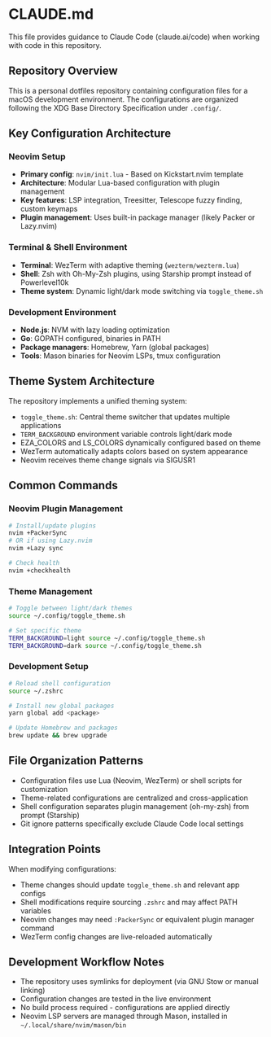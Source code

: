 # CLAUDE.md

This file provides guidance to Claude Code (claude.ai/code) when working with code in this repository.

## Repository Overview

This is a personal dotfiles repository containing configuration files for a macOS development environment. The configurations are organized following the XDG Base Directory Specification under `.config/`.

## Key Configuration Architecture

### Neovim Setup
- **Primary config**: `nvim/init.lua` - Based on Kickstart.nvim template
- **Architecture**: Modular Lua-based configuration with plugin management
- **Key features**: LSP integration, Treesitter, Telescope fuzzy finding, custom keymaps
- **Plugin management**: Uses built-in package manager (likely Packer or Lazy.nvim)

### Terminal & Shell Environment
- **Terminal**: WezTerm with adaptive theming (`wezterm/wezterm.lua`)
- **Shell**: Zsh with Oh-My-Zsh plugins, using Starship prompt instead of Powerlevel10k
- **Theme system**: Dynamic light/dark mode switching via `toggle_theme.sh`

### Development Environment
- **Node.js**: NVM with lazy loading optimization
- **Go**: GOPATH configured, binaries in PATH
- **Package managers**: Homebrew, Yarn (global packages)
- **Tools**: Mason binaries for Neovim LSPs, tmux configuration

## Theme System Architecture

The repository implements a unified theming system:
- `toggle_theme.sh`: Central theme switcher that updates multiple applications
- `TERM_BACKGROUND` environment variable controls light/dark mode
- EZA_COLORS and LS_COLORS dynamically configured based on theme
- WezTerm automatically adapts colors based on system appearance
- Neovim receives theme change signals via SIGUSR1

## Common Commands

### Neovim Plugin Management
```bash
# Install/update plugins
nvim +PackerSync
# OR if using Lazy.nvim
nvim +Lazy sync

# Check health
nvim +checkhealth
```

### Theme Management
```bash
# Toggle between light/dark themes
source ~/.config/toggle_theme.sh

# Set specific theme
TERM_BACKGROUND=light source ~/.config/toggle_theme.sh
TERM_BACKGROUND=dark source ~/.config/toggle_theme.sh
```

### Development Setup
```bash
# Reload shell configuration
source ~/.zshrc

# Install new global packages
yarn global add <package>

# Update Homebrew and packages
brew update && brew upgrade
```

## File Organization Patterns

- Configuration files use Lua (Neovim, WezTerm) or shell scripts for customization
- Theme-related configurations are centralized and cross-application
- Shell configuration separates plugin management (oh-my-zsh) from prompt (Starship)
- Git ignore patterns specifically exclude Claude Code local settings

## Integration Points

When modifying configurations:
- Theme changes should update `toggle_theme.sh` and relevant app configs
- Shell modifications require sourcing `.zshrc` and may affect PATH variables
- Neovim changes may need `:PackerSync` or equivalent plugin manager command
- WezTerm config changes are live-reloaded automatically

## Development Workflow Notes

- The repository uses symlinks for deployment (via GNU Stow or manual linking)
- Configuration changes are tested in the live environment
- No build process required - configurations are applied directly
- Neovim LSP servers are managed through Mason, installed in `~/.local/share/nvim/mason/bin`